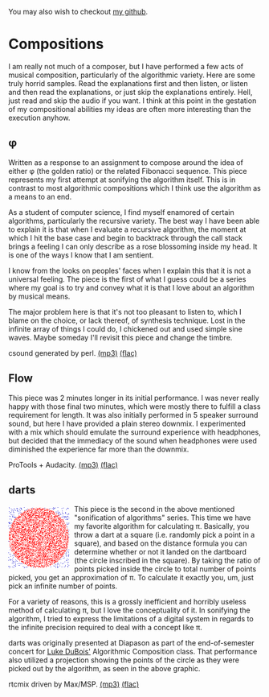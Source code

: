 You may also wish to checkout [my github](https://github.com/bgruber).

# Compositions

I am really not much of a composer, but I have performed a few acts of musical composition, particularly of the algorithmic variety. Here are some truly horrid samples. Read the explanations first and then listen, or listen and then read the explanations, or just skip the explanations entirely. Hell, just read and skip the audio if you want. I think at this point in the gestation of my compositional abilities my ideas are often more interesting than the execution anyhow.

## φ
Written as a response to an assignment to compose around the idea of either φ (the golden ratio) or the related Fibonacci sequence. This piece represents my first attempt at sonifying the algorithm itself. This is in contrast to most algorithmic compositions which I think use the algorithm as a means to an end.

As a student of computer science, I find myself enamored of certain algorithms, particularly the recursive variety. The best way I have been able to explain it is that when I evaluate a recursive algorithm, the moment at which I hit the base case and begin to backtrack through the call stack brings a feeling I can only describe as a rose blossoming inside my head. It is one of the ways I know that I am sentient.

I know from the looks on peoples' faces when I explain this that it is not a universal feeling. The piece is the first of what I guess could be a series where my goal is to try and convey what it is that I love about an algorithm by musical means.

The major problem here is that it's not too pleasant to listen to, which I blame on the choice, or lack thereof, of synthesis technique. Lost in the infinite array of things I could do, I chickened out and used simple sine waves. Maybe someday I'll revisit this piece and change the timbre.

csound generated by perl. [(mp3)](phi.mp3) [(flac)](phi.flac)

## Flow
This piece was 2 minutes longer in its initial performance. I was never really happy with those final two minutes, which were mostly there to fulfill a class requirement for length. It was also initially performed in 5 speaker surround sound, but here I have provided a plain stereo downmix. I experimented with a mix which should emulate the surround experience with headphones, but decided that the immediacy of the sound when headphones were used diminished the experience far more than the downmix.

ProTools + Audacity. [(mp3)](flow.mp3) [(flac)](flow.flac)

## darts

<img src="darts.png" style="margin:5px 10px 0pt 0pt;float:left;display:inline"> This piece is the second in the above mentioned "sonification of algorithms" series. This time we have my favorite algorithm for calculating π. Basically, you throw a dart at a square (i.e. randomly pick a point in a square), and based on the distance formula you can determine whether or not it landed on the dartboard (the circle inscribed in the square). By taking the ratio of points picked inside the circle to total number of points picked, you get an approximation of π. To calculate it exactly you, um, just pick an infinite number of points.

For a variety of reasons, this is a grossly inefficient and horribly useless method of calculating π, but I love the conceptuality of it. In sonifying the algorithm, I tried to express the limitations of a digital system in regards to the infinite precision required to deal with a concept like π.

darts was originally presented at Diapason as part of the end-of-semester concert for [Luke DuBois'](http://lukedubois.com) Algorithmic Composition class. That performance also utilized a projection showing the points of the circle as they were picked out by the algorithm, as seen in the above graphic.

rtcmix driven by Max/MSP. [(mp3)](darts.mp3) [(flac)](darts.flac)
